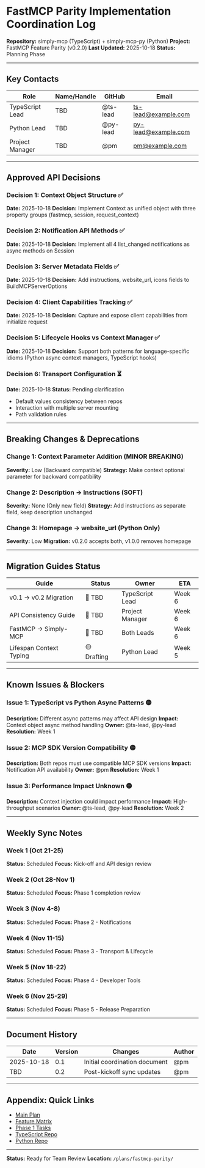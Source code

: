 # FastMCP Parity Implementation Coordination Log

**Repository:** simply-mcp (TypeScript) + simply-mcp-py (Python)
**Project:** FastMCP Feature Parity (v0.2.0)
**Last Updated:** 2025-10-18
**Status:** Planning Phase

---

## Key Contacts

| Role | Name/Handle | GitHub | Email |
|------|-------------|--------|-------|
| TypeScript Lead | TBD | @ts-lead | ts-lead@example.com |
| Python Lead | TBD | @py-lead | py-lead@example.com |
| Project Manager | TBD | @pm | pm@example.com |

---

## Approved API Decisions

### Decision 1: Context Object Structure ✅
**Date:** 2025-10-18
**Decision:** Implement Context as unified object with three property groups (fastmcp, session, request_context)

### Decision 2: Notification API Methods ✅
**Date:** 2025-10-18
**Decision:** Implement all 4 list_changed notifications as async methods on Session

### Decision 3: Server Metadata Fields ✅
**Date:** 2025-10-18
**Decision:** Add instructions, website_url, icons fields to BuildMCPServerOptions

### Decision 4: Client Capabilities Tracking ✅
**Date:** 2025-10-18
**Decision:** Capture and expose client capabilities from initialize request

### Decision 5: Lifecycle Hooks vs Context Manager ✅
**Date:** 2025-10-18
**Decision:** Support both patterns for language-specific idioms (Python async context managers, TypeScript hooks)

### Decision 6: Transport Configuration ⏳
**Date:** 2025-10-18
**Status:** Pending clarification
- Default values consistency between repos
- Interaction with multiple server mounting
- Path validation rules

---

## Breaking Changes & Deprecations

### Change 1: Context Parameter Addition (MINOR BREAKING)
**Severity:** Low (Backward compatible)
**Strategy:** Make context optional parameter for backward compatibility

### Change 2: Description → Instructions (SOFT)
**Severity:** None (Only new field)
**Strategy:** Add instructions as separate field, keep description unchanged

### Change 3: Homepage → website_url (Python Only)
**Severity:** Low
**Migration:** v0.2.0 accepts both, v1.0.0 removes homepage

---

## Migration Guides Status

| Guide | Status | Owner | ETA |
|-------|--------|-------|-----|
| v0.1 → v0.2 Migration | 🔴 TBD | TypeScript Lead | Week 6 |
| API Consistency Guide | 🔴 TBD | Project Manager | Week 6 |
| FastMCP → Simply-MCP | 🔴 TBD | Both Leads | Week 6 |
| Lifespan Context Typing | 🟡 Drafting | Python Lead | Week 5 |

---

## Known Issues & Blockers

### Issue 1: TypeScript vs Python Async Patterns 🟡
**Description:** Different async patterns may affect API design
**Impact:** Context object async method handling
**Owner:** @ts-lead, @py-lead
**Resolution:** Week 1

### Issue 2: MCP SDK Version Compatibility 🟡
**Description:** Both repos must use compatible MCP SDK versions
**Impact:** Notification API availability
**Owner:** @pm
**Resolution:** Week 1

### Issue 3: Performance Impact Unknown 🟡
**Description:** Context injection could impact performance
**Impact:** High-throughput scenarios
**Owner:** @ts-lead, @py-lead
**Resolution:** Week 2

---

## Weekly Sync Notes

### Week 1 (Oct 21-25)
**Status:** Scheduled
**Focus:** Kick-off and API design review

### Week 2 (Oct 28-Nov 1)
**Status:** Scheduled
**Focus:** Phase 1 completion review

### Week 3 (Nov 4-8)
**Status:** Scheduled
**Focus:** Phase 2 - Notifications

### Week 4 (Nov 11-15)
**Status:** Scheduled
**Focus:** Phase 3 - Transport & Lifecycle

### Week 5 (Nov 18-22)
**Status:** Scheduled
**Focus:** Phase 4 - Developer Tools

### Week 6 (Nov 25-29)
**Status:** Scheduled
**Focus:** Phase 5 - Release Preparation

---

## Document History

| Date | Version | Changes | Author |
|------|---------|---------|--------|
| 2025-10-18 | 0.1 | Initial coordination document | @pm |
| TBD | 0.2 | Post-kickoff sync updates | @pm |

---

## Appendix: Quick Links

- [Main Plan](./FASTMCP-PARITY-PLAN.md)
- [Feature Matrix](./FEATURE-MATRIX.md)
- [Phase 1 Tasks](./PHASE-1-TASKS.md)
- [TypeScript Repo](https://github.com/Clockwork-Innovations/simply-mcp-ts)
- [Python Repo](https://github.com/Clockwork-Innovations/simply-mcp-py)

---

**Status:** Ready for Team Review
**Location:** `/plans/fastmcp-parity/`
